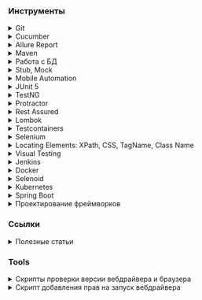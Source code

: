 ### Инструменты

<details Git><summary>Git</summary>

* [Git Book (Eng/Rus)][git_book]
* [Git tutorial (Eng)][gittutorial_eng]
* [Git Immersion курс с лабораторными работами (Eng)][gitimmersion]
* [Git How To интерактивный тур (Eng/Rus)][githowto]
* [Wiki Git (Eng)][git_wiki]
* [Документация от Atlassian (Eng)][git_atlassian]
* [Визуализация команд Git][visualizing_git_concepts]
* [Виртуальный тренажер № 1][trainer_1]
* [Виртуальный тренажер № 2][trainer_2]

[git_book]: https://git-scm.com/book/ru/v2
[gittutorial_eng]: https://git-scm.com/docs/gittutorial
[gitimmersion]: https://gitimmersion.com/index.html
[githowto]: https://githowto.com/ru
[git_wiki]: https://git.wiki.kernel.org/index.php/Main_Page
[git_atlassian]: https://www.atlassian.com/git
[visualizing_git_concepts]: https://onlywei.github.io/explain-git-with-d3/
[trainer_1]: https://learngitbranching.js.org/
[trainer_2]: https://git-school.github.io/visualizing-git/

</details>


<details Cucumber><summary>Cucumber</summary>

* [Официальная документация][cucumber_docs]
* [Руководство: Cucumber + Java][habr_332754]
* [Cucumber 3 + Java][habr_422651]

[cucumber_docs]: https://cucumber.io/docs
[habr_332754]: https://habr.com/ru/post/332754/
[habr_422651]: https://habr.com/ru/post/422651/

</details>


<details Allure Report><summary>Allure Report</summary>

* [Официальная документация][allure_docs]
* [Allure-framework. Часть 1][habr_358836]
* [Allure-Framework. Работа с кодом][habr_359302]
* [Allure Report and JUnit 5 Complete Guide][swtestacademy_allure_report_junit]
* [Allure Report Selenium and TestNG Tutorial][swtestacademy_allure_report_testng]
* [Запускаем кроссбраузерные UI test с Cucumber и Selenoid в Gitlab CI c Allure отчетом][habr_480940]

[allure_docs]: https://docs.qameta.io/allure/
[habr_358836]: https://habr.com/ru/company/sberbank/blog/358836/
[habr_359302]: https://habr.com/ru/company/sberbank/blog/359302/
[swtestacademy_allure_report_junit]: https://www.swtestacademy.com/allure-report-junit/
[swtestacademy_allure_report_testng]: https://www.swtestacademy.com/allure-report-testng/

</details>


<details Maven><summary>Maven</summary>

* [Официальная документация][maven_docs]
* [Фреймворк Apache Maven][maven_framework]
* [Maven плагины для сборки проекта][maven_plugins]

[maven_docs]: https://maven.apache.org/guides/getting-started/maven-in-five-minutes.html
[maven_framework]: https://java-online.ru/maven-pom.xhtml
[maven_plugins]: https://java-online.ru/maven-plugins.xhtml

</details>


<details Работа с БД><summary>Работа с БД</summary>

* [JDBC - Java DataBase Connectivity][java_online_jdbc]
* [SQL Structured Query Language][java_online_sql]

[java_online_jdbc]: https://java-online.ru/jdbc.xhtml
[java_online_sql]: https://java-online.ru/sql.xhtml

</details>


<details Stub, Mock><summary>Stub, Mock</summary>

* [Mockito - официальный сайт][mockito_site]
* [WireMock - официальный сайт][wiremock_site]
* [WireMock – швейцарский нож в арсенале тестировщика. Часть 1][habr_679276]
* [WireMock – швейцарский нож в арсенале тестировщика. Часть 2][habr_679330]
* [How to Create a Standalone Wiremock Stub Server][swtestacademy_wiremock]
* [WireMock JUnit 5 and Rest-Assured Example][swtestacademy_wiremock_junit]

[mockito_site]: https://site.mockito.org/
[wiremock_site]: https://wiremock.org/
[habr_679276]: https://habr.com/ru/company/rostelecom/blog/679276/
[habr_679330]: https://habr.com/ru/company/rostelecom/blog/679330/
[swtestacademy_wiremock]: https://www.swtestacademy.com/standalone-wiremock-stub-server-creation/
[swtestacademy_wiremock_junit]: https://www.swtestacademy.com/wiremock-junit-5-rest-assured/

</details>


<details Mobile Automation><summary>Mobile Automation</summary>

* [Appium Tutorials][swtestacademy_appium] - список обучающих статей на тему работы с библиотекой Appium
* [Mobile Automation][swtestacademy_mobile_automation] - список обучающих статей на тему автоматизации мобильных устройств

[swtestacademy_appium]: https://www.swtestacademy.com/category/test-automation/mobile-automation/appium/
[swtestacademy_mobile_automation]: https://www.swtestacademy.com/category/test-automation/mobile-automation/

</details>


<details JUnit 5><summary>JUnit 5</summary>

* [Официальная документация][junit5_docs]
* [JUnit 5 Extensions][swtestacademy_junit5_extensions]
* [JUnit 5 Annotations][swtestacademy_junit5_annotations]
* [JUnit 5 Architecture][swtestacademy_junit5_architecture]
* [JUnit 5 How to Repeat Failed Test][swtestacademy_junit5_repeat_failed_test]
* [JUnit 5 Parallel Test Execution][swtestacademy_junit5_parallel_execution]
* [JUnit Testing Tutorial: A Comprehensive Guide With Examples and Best Practices][lambdatest_junit_tutorial]

[junit5_docs]: https://junit.org/junit5/docs/current/user-guide/
[swtestacademy_junit5_extensions]: https://www.swtestacademy.com/junit-5-extensions/
[swtestacademy_junit5_annotations]: https://www.swtestacademy.com/junit-5-annotations/
[swtestacademy_junit5_architecture]: https://www.swtestacademy.com/junit-5-architecture/
[swtestacademy_junit5_repeat_failed_test]: https://www.swtestacademy.com/junit-5-how-to-repeat-failed-test/
[swtestacademy_junit5_parallel_execution]: https://www.swtestacademy.com/junit5-parallel-test-execution/
[lambdatest_junit_tutorial]: https://www.lambdatest.com/learning-hub/junit-tutorial

</details>


<details TestNG><summary>TestNG</summary>

* [Selenium TestNG Tutorial: A Comprehensive Guide, with Examples & Best Practices][lambdatest_testng] - ряд статей по разработке фреймворка AT на TestNG

[lambdatest_testng]: https://www.lambdatest.com/learning-hub/testng

</details>


<details Protractor><summary>Protractor</summary>

* [Selenium Protractor Tutorial: A Comprehensive Guide With Examples and Best Practices][lambdatest_protractor] - ряд статей по разработке фреймворка AT с использованием Protractor

[lambdatest_protractor]: https://www.lambdatest.com/learning-hub/protractor

</details>


<details Rest Assured><summary>Rest Assured</summary>

* [Rest Assured Tutorial Learn API Testing Step by Step][swtestacademy_rest_assured]
* [JSON Schema Validation with REST-assured][baeldung_rest_assured_json_schema]

[swtestacademy_rest_assured]: https://www.swtestacademy.com/rest-assured-tutorial-api-testing/
[baeldung_rest_assured_json_schema]: https://www.baeldung.com/rest-assured-json-schema

</details>


<details Lombok><summary>Lombok</summary>

* [Project Lombok][projectlombok]

[projectlombok]: https://projectlombok.org/features/

</details>


<details Testcontainers><summary>Testcontainers</summary>

* [Couchbase Testcontainers in Spring Boot Tests with JUnit 5][swtestacademy_testcontainers]

[swtestacademy_testcontainers]: https://www.swtestacademy.com/couchbase-testcontainers-in-spring-boot-tests-with-junit-5/

</details>


<details Selenium><summary>Selenium</summary>

* [Официальная документация][selenium_docs]
* JavaScriptExecutor
  * [JavaScript and Selenium JavaScriptExecutor][toolsqa_javascriptexecutor]
  * [JavaScript Error Handling with Javascriptexecutor in Selenium][swtestacademy_javascript_error_handling]
  * [JavascriptExecutor in Selenium Complete Guide][swtestacademy_javascriptexecutor_in_selenium]
  * [Scroll Web elements and Web page Selenium WebDriver using Javascript][toolsqa_scroll_element]
  * [JavaScript Execution with Selenium][packt_javascript_execution]
  * [jQuery injection for Selenium Automation tests][medium_jquery_injection]
* Waits
  * [How to use implicit and explicit waits in Selenium][implicit_and_explicit_waits]
  * [Selenium Wait Tutorial with All Strategies][swtestacademy_selenium_wait]
  * [Advance Webdriver Waits][toolsqa_advance_waits]
  * [Selenium Waits Commands][toolsqa_selenium_wait]
* Grid
  * [Selenium Grid version 4 Tutorial – Standalone][swtestacademy_grid_standalone]
  * [Selenium Grid 4 Tutorial For Distributed Testing][lambdatest_selenium_grid4]
  * [Selenium Grid on Mac OS][selenium_grid_mac]
  * [Selenium Grid on Windows][selenium_grid_win]
  * [Extend Selenium Grid in Test Automation Projects][swtestacademy_extend_grid]
  * [Extend Selenium Grid Video Recording Capability][swtestacademy_grid_video_recording]
  * [Parallel Testing without Selenium Grid (On your Local PC)][swtestacademy_local_parallel_testing]
  * [Selenium Parallel Tests Using Selenium Grid and JUnit | Selenium-15][swtestacademy_parallel_tests]
  * [Selenium Grid – How to Easily Setup a Hub and Node][toolsqa_selenium_grid_hub_and_node]
  * [Selenium Grid][toolsqa_selenium_grid]
* Files
  * [How to Download a File in Selenium Webdriver?][swtestacademy_download_file]
  * [Upload a File by Using Robot Class][swtestacademy_upload_file]
* Cookies
  * [Selenium Cookies | All Details with Examples][swtestacademy_selenium_cookies]
  * [How to Bypass Login Step in Selenium Webdriver][swtestacademy_bypass_login]
* Selenium 4
  * [Selenium 4 – Chrome Dev Tools Samples][swtestacademy_chrome_dev_tools]
  * [Selenium 4 – Sample Codes for New Features][swtestacademy_selenium4_new_features]
  * [Selenium 4 Relative Locators | Friendly Locators][swtestacademy_relative_locators]
  * [How To Upgrade From Selenium 3 To Selenium 4?][lambdatest_selenium3_selenium4]
  * [What Is New In Selenium 4 And What Is Deprecated In It?][lambdatest_new_selenium4]
  * [How Selenium 4 Relative Locator Can Change The Way You Test?][lambdatest_relative_locator]
* iFrames
  * [Selenium iFrame Handling – The Complete Guide][swtestacademy_selenium_iframe]
  * [iFrames in Selenium WebDriver][toolsqa_handle_iframes]
  * [Handling Iframes using Selenium WebDriver][toolsqa_handling_iframes]
* Alerts
  * [Alert in Selenium – All Methods with Examples][swtestacademy_alert_selenium]
  * [PopUps and Alerts in Selenium][toolsqa_alerts]
* Window Handling
  * [Window Handling in Selenium with All Examples][swtestacademy_window_handling]
  * [How to handle multiple windows in Selenium?][toolsqa_window_handle]
* Ajax
  * [Selenium Webdriver wait for JavaScript JQuery and Angular][swtestacademy_selenium_wait_ajax]
  * [Handle Ajax call Using JavaScriptExecutor in Selenium?][toolsqa_handle_ajax_call]
* Action class
  * [Actions Class in Selenium][toolsqa_actions_class]
  * [Keyboard Events in Selenium Actions Class][toolsqa_keyboard_events]
  * [Mouse Hover action in Selenium][toolsqa_mouse_hover]
  * [ToolTip in Selenium][toolsqa_tooltip]
  * [Drag and Drop in Selenium][toolsqa_drag_and_drop]
  * [Right Click and Double Click in Selenium][toolsqa_right_double_click]
* Robot class
  * [Robot Class in Java - An Introduction][toolsqa_robot_class]
  * [Robot Class Mouse Events][toolsqa_robot_mouse]
  * [Robot Class Keyboard Events][toolsqa_robot_keyboard]
* Find broken Links
   * [Find Broken URLs using Selenium with Multiple Threads][swtestacademy_find_broken_urls]
   * [Find Broken Links in Selenium][toolsqa_find_broken_links]
* Extensions
  * [USING GOOGLE CHROME EXTENSIONS WITH SELENIUM][intoli_chrome_extensions]
* Other  
  * [Custom Firefox Profile for Selenium][toolsqa_custom_firefox_profile]
  * [How to Change User Agent In Selenium Webdriver][swtestacademy_change_user_agent]
  * [Selenium WebDriver Event Listener][toolsqa_event_listener]
  * [@CacheLookup in PageObjectModel][toolsqa_cachelookup]
  * [How to Select a Date from DatePicker in Selenium][swtestacademy_datepicker]
  * [BrowserMobProxy in Selenium – Record Network Activities][swtestacademy_browsermobproxy]
  * [Localization Testing using Selenium Webdriver (Basic Tips)][swtestacademy_localization_testing]
  * [Read Configurations from a Property File in Selenium][swtestacademy_read_property]
  * [How to Take a Screenshot in Selenium | 4 Different Techniques][swtestacademy_screenshot]
  * [Handle SSL Certificate in Selenium][toolsqa_ssl_certificate]
  * [Selenium Headless Browser Testing][toolsqa_headless_browser]

[medium_jquery_injection]: https://medium.com/virtualmind-io/jquery-injection-for-selenium-automation-tests-f6121ea57993
[packt_javascript_execution]: https://www.packt.com/javascript-execution-selenium/
[lambdatest_selenium_grid4]: https://www.lambdatest.com/blog/selenium-grid-4-tutorial-for-distributed-testing/
[lambdatest_relative_locator]: https://www.lambdatest.com/blog/selenium-4-relative-locator/
[lambdatest_new_selenium4]: https://www.lambdatest.com/blog/what-is-deprecated-in-selenium4/
[lambdatest_selenium3_selenium4]: https://www.lambdatest.com/blog/upgrade-from-selenium3-to-selenium4/
[toolsqa_selenium_grid]: https://www.toolsqa.com/selenium-webdriver/selenium-grid/
[toolsqa_selenium_grid_hub_and_node]: https://www.toolsqa.com/selenium-webdriver/selenium-grid-how-to-easily-setup-a-hub-and-node/
[toolsqa_headless_browser]: https://www.toolsqa.com/selenium-webdriver/selenium-headless-browser-testing/
[toolsqa_ssl_certificate]: https://www.toolsqa.com/selenium-webdriver/ssl-certificate-in-selenium/
[toolsqa_find_broken_links]: https://www.toolsqa.com/selenium-webdriver/find-broken-links-in-selenium/
[toolsqa_robot_keyboard]: https://www.toolsqa.com/selenium-webdriver/robot-class-keyboard-events/
[toolsqa_robot_mouse]: https://www.toolsqa.com/selenium-webdriver/robot-class-mouse-events/
[toolsqa_robot_class]: https://www.toolsqa.com/selenium-webdriver/robot-class/
[toolsqa_right_double_click]: https://www.toolsqa.com/selenium-webdriver/right-click-and-double-click-in-selenium/
[toolsqa_drag_and_drop]: https://www.toolsqa.com/selenium-webdriver/drag-and-drop-in-selenium/
[toolsqa_tooltip]: https://www.toolsqa.com/selenium-webdriver/tooltip-in-selenium/
[toolsqa_actions_class]: https://www.toolsqa.com/selenium-webdriver/actions-class-in-selenium/
[toolsqa_mouse_hover]: https://www.toolsqa.com/selenium-webdriver/mouse-hover-action/
[toolsqa_keyboard_events]: https://www.toolsqa.com/selenium-webdriver/keyboard-events-in-selenium/
[toolsqa_selenium_wait]: https://www.toolsqa.com/selenium-webdriver/selenium-wait-commands-implicit-explicit-and-fluent-wait/
[toolsqa_advance_waits]: https://www.toolsqa.com/selenium-webdriver/advance-webdriver-waits/
[toolsqa_handle_ajax_call]: https://www.toolsqa.com/selenium-cucumber-framework/handle-ajax-call-using-javascriptexecutor-in-selenium/
[toolsqa_window_handle]: https://www.toolsqa.com/selenium-webdriver/window-handle-in-selenium/
[toolsqa_alerts]: https://www.toolsqa.com/selenium-webdriver/alerts-in-selenium/
[toolsqa_handling_iframes]: https://www.toolsqa.com/selenium-webdriver/handling-iframes-using-selenium-webdriver/
[toolsqa_handle_iframes]: https://www.toolsqa.com/selenium-webdriver/handle-iframes-in-selenium/
[selenium_docs]: https://www.selenium.dev/documentation/webdriver/
[implicit_and_explicit_waits]: https://itnext.io/how-to-using-implicit-and-explicit-waits-in-selenium-d1ba53de5e15
[toolsqa_javascriptexecutor]: https://www.toolsqa.com/selenium-webdriver/javascript-and-selenium-javascriptexecutor/
[toolsqa_scroll_element]: https://www.toolsqa.com/selenium-webdriver/scroll-element-view-selenium-javascript/
[toolsqa_custom_firefox_profile]: https://www.toolsqa.com/selenium-webdriver/custom-firefox-profile/
[toolsqa_event_listener]: https://www.toolsqa.com/selenium-webdriver/event-listener/
[toolsqa_cachelookup]: https://www.toolsqa.com/selenium-webdriver/cachelookup-in-pageobjectmodel/
[swtestacademy_chrome_dev_tools]: https://www.swtestacademy.com/selenium-4-chrome-dev-tools-samples/
[swtestacademy_selenium4_new_features]: https://www.swtestacademy.com/selenium-4-sample-codes-for-new-features/
[swtestacademy_grid_standalone]: https://www.swtestacademy.com/selenium-4-grid-standalone-tutorial/
[swtestacademy_relative_locators]: https://www.swtestacademy.com/selenium-relative-locators/
[swtestacademy_datepicker]: https://www.swtestacademy.com/datepicker-using-selenium/
[selenium_grid_mac]: https://www.swtestacademy.com/selenium-grid-on-mac/
[selenium_grid_win]: https://www.swtestacademy.com/selenium-grid/
[swtestacademy_extend_grid]: https://www.swtestacademy.com/extend-selenium-grid/
[swtestacademy_browsermobproxy]: https://www.swtestacademy.com/browsermobproxy-in-selenium/
[swtestacademy_download_file]: https://www.swtestacademy.com/how-to-download-file-in-selenium/
[swtestacademy_upload_file]: https://www.swtestacademy.com/upload-file-using-robot-class/
[swtestacademy_localization_testing]: https://www.swtestacademy.com/localization-testing-using-selenium-webdriver/
[swtestacademy_bypass_login]: https://www.swtestacademy.com/bypass-login-in-selenium-webdriver/
[swtestacademy_read_property]: https://www.swtestacademy.com/read-configurations-property-file-selenium/
[swtestacademy_grid_video_recording]: https://www.swtestacademy.com/selenium-grid-video-recording-capability/
[swtestacademy_javascript_error_handling]: https://www.swtestacademy.com/javascript-error-handling-javascriptexecutor/
[swtestacademy_screenshot]: https://www.swtestacademy.com/screenshot-selenium-webdriver/
[swtestacademy_find_broken_urls]: https://www.swtestacademy.com/find-broken-urls-using-selenium/
[swtestacademy_local_parallel_testing]: https://www.swtestacademy.com/local-parallel-testing-selenium/
[swtestacademy_selenium_wait_ajax]: https://www.swtestacademy.com/selenium-wait-javascript-angular-ajax/
[swtestacademy_change_user_agent]: https://www.swtestacademy.com/change-user-agent-selenium-webdriver/
[swtestacademy_parallel_tests]: https://www.swtestacademy.com/selenium-parallel-tests-grid-junit/
[swtestacademy_javascriptexecutor_in_selenium]: https://www.swtestacademy.com/javascriptexecutor-in-selenium/
[swtestacademy_selenium_cookies]: https://www.swtestacademy.com/selenium-cookies/
[swtestacademy_selenium_wait]: https://www.swtestacademy.com/selenium-wait/
[swtestacademy_window_handling]: https://www.swtestacademy.com/window-handling-in-selenium/
[swtestacademy_selenium_iframe]: https://www.swtestacademy.com/selenium-iframe/
[swtestacademy_alert_selenium]: https://www.swtestacademy.com/alert-in-selenium/
[intoli_chrome_extensions]: https://intoli.com/blog/chrome-extensions-with-selenium/

</details>


<details XPath><summary>Locating Elements: XPath, CSS, TagName, Class Name</summary>

* [Write Effective XPaths (Eng)][write_effective_xpaths]
* [XPath в примерах][xpath_tutorial]
* [Complete Guide For Using XPath In Selenium With Examples][lambdatest_xpath_examples]
* [Xpath in Selenium with All Tactics and Examples (Eng)][swtestacademy_xpath]
* [CSS Selectors in Selenium 17 Tactics and Examples][swtestacademy_css_selectors]
* [How Pro-Testers Use CSS Selectors In Selenium Automation Scripts?][lambdatest_css_selectors]
* [Locating Elements by TagName In Selenium][lambdatest_tagname]
* [Selenium Java Tutorial – Class Name Locator In Selenium][lambdatest_class_name]

[write_effective_xpaths]: https://www.toolsqa.com/selenium-webdriver/write-effective-xpaths/
[xpath_tutorial]: http://zvon.org/xxl/XPathTutorial/Output_rus/
[swtestacademy_xpath]: https://www.swtestacademy.com/xpath-selenium/
[lambdatest_xpath_examples]: https://www.lambdatest.com/blog/complete-guide-for-using-xpath-in-selenium-with-examples/
[swtestacademy_css_selectors]: https://www.swtestacademy.com/css-selenium/
[lambdatest_css_selectors]: https://www.lambdatest.com/blog/how-pro-testers-use-css-selectors-in-selenium-automation-scripts/
[lambdatest_tagname]: https://www.lambdatest.com/blog/locating-elements-by-tagname-in-selenium/
[lambdatest_class_name]: https://www.lambdatest.com/blog/selenium-java-tutorial-class-name-locator-in-selenium/

</details>


<details Visual Testing><summary>Visual Testing</summary>

* [Automated Visual Testing using aShot and Selenium Web driver][techblog_ashot]
* [Ocular - средство для визуальной валидации с Selenium WebDriver][qaat_vizualno_validacii]
* [Ocular - репозиторий на GitHub][github_ocular]

[techblog_ashot]: https://techblog.dotdash.com/automated-visual-testing-using-ashot-and-selenium-webdriver-e1da268b74c8
[qaat_vizualno_validacii]: https://qaat.ru/ocular-sredstvo-dlya-vizualno-validacii-dlya-selenium-webdriver/
[github_ocular]: https://github.com/vinsguru/ocular

</details>


<details Jenkins><summary>Jenkins</summary>

* В автоматизации тестирования
  * [How to Integrate Jenkins with Selenium, JAVA, and Maven][swtestacademy_jenkins_selenium_java_maven]
  * [Running Selenium Tests in Jenkins][lambdatest_jenkins_with_selenium]
  * [How To Integrate Jenkins & Maven With Selenium?][lambdatest_selenium_maven_jenkins]
  * [Три способа поднять Jenkins CI для ваших автотестов][jenkins_with_avtotests]
* Инструкции по установке и настройке
  * [Parametrized Jenkins Job Creation][swtestacademy_parametrized_jenkins_job]
  * [Jenkins Git Integration on Ubuntu][swtestacademy_jenkins_git_ubuntu]
  * [What Is Jenkins Used For?][lambdatest_what_is_jenkins] - обширная статья с описанием принципа работы, порядка установке и настройки Jenkins
  * [Best Jenkins Pipeline Tutorial For Beginners [Examples]][lambdatest_jenkins_pipeline_tutorial]
  * [How To Create Jenkins Multibranch Pipeline][lambdatest_jenkins_multibranch_pipeline]
  * [Are You Following These Jenkins Best Practices?][lambdatest_jenkins_best_practices]
  * [Configuring CI/CD on Kubernetes with Jenkins][Kubernetes_with_jenkins]
* Вспомогательные утилиты и плагины
  * [Crontab Generator][crontab_generator] - генератор времени для периодического запуска Build'ов в Jenkins

[jenkins_with_avtotests]: https://automation-remarks.com/tri-sposoba-podniat-jenkins-ci-dlia-vashikh-avtotiestov/
[swtestacademy_parametrized_jenkins_job]: https://www.swtestacademy.com/parametrized-jenkins-job/
[swtestacademy_jenkins_selenium_java_maven]: https://www.swtestacademy.com/jenkins-selenium-java-maven/
[swtestacademy_jenkins_git_ubuntu]: https://www.swtestacademy.com/jenkins-git-integration-ubuntu/
[lambdatest_what_is_jenkins]: https://www.lambdatest.com/blog/what-is-jenkins/
[lambdatest_jenkins_pipeline_tutorial]: https://www.lambdatest.com/blog/jenkins-pipeline-tutorial/
[lambdatest_jenkins_with_selenium]: https://www.lambdatest.com/blog/jenkins-integration-with-selenium-webdriver/
[lambdatest_selenium_maven_jenkins]: https://www.lambdatest.com/blog/selenium-maven-jenkins-integration/
[lambdatest_jenkins_multibranch_pipeline]: https://www.lambdatest.com/blog/how-to-create-jenkins-multibranch-pipeline/
[lambdatest_jenkins_best_practices]: https://www.lambdatest.com/blog/jenkins-best-practices/
[crontab_generator]: https://crontab-generator.org/

</details>


<details Docker><summary>Docker</summary>

* Для автоматизации тестирования
  * [Docker Selenium Tutorial for Parallel Testing on Selenium Grid (Eng)][swtestacademy_docker_selenium_tutorial]
  * [Selenoid Tutorial | Docker-Selenium Alternative for Parallel Testing (Eng)][swtestacademy_selenoid_tutorial]
* Инструкции по установке и настройке
  * [Шпаргалка с командами Docker][habr_336654]
  * [Play with Docker — онлайн-сервис для практического знакомства с Docker][habr_334470]
  * [Play with Docker][play_with_docker]
  * [Почему вам не нужен sshd в Docker-контейнере][habr_237737]
  * [Недостающее введение в контейнеризацию][habr_541288]
  * [Podman и Buildah для пользователей Docker][habr_467105]
  * [Руководство по Docker Compose для начинающих][habr_450312]
  * [CRI-O — альтернатива Docker для запуска контейнеров в Kubernetes][habr_340010]
  * [Как собирать проекты в Jenkins, если нужно много разных окружений][habr_481466]
  * [Изучаем Docker, часть 1: основы][habr_438796]
  * [Изучаем Docker, часть 2: термины и концепции][habr_439978]
  * [Изучаем Docker, часть 3: файлы Dockerfile][habr_439980]
  * [Изучаем Docker, часть 4: уменьшение размеров образов и ускорение их сборки][habr_440658]
  * [Изучаем Docker, часть 5: команды][habr_440660]
  * [Изучаем Docker, часть 6: работа с данными][habr_441574]
  * [Установка и использование Docker в Ubuntu 20.04][digitalocean_install_docker]

[habr_481466]: https://habr.com/ru/post/481466/
[habr_340010]: https://habr.com/ru/company/flant/blog/340010/
[swtestacademy_docker_selenium_tutorial]: https://www.swtestacademy.com/docker-selenium-tutorial/
[habr_336654]: https://habr.com/ru/company/flant/blog/336654/
[habr_334470]: https://habr.com/ru/company/flant/blog/334470/
[play_with_docker]: https://labs.play-with-docker.com/
[habr_237737]: https://habr.com/ru/company/infopulse/blog/237737/
[habr_541288]: https://habr.com/ru/post/541288/
[habr_467105]: https://habr.com/ru/company/redhatrussia/blog/467105/
[habr_450312]: https://habr.com/ru/company/ruvds/blog/450312/
[habr_438796]: https://habr.com/ru/company/ruvds/blog/438796/
[habr_439978]: https://habr.com/ru/company/ruvds/blog/439978/
[habr_439980]: https://habr.com/ru/company/ruvds/blog/439980/
[habr_440658]: https://habr.com/ru/company/ruvds/blog/440658/
[habr_440660]: https://habr.com/ru/company/ruvds/blog/440660/
[habr_441574]: https://habr.com/ru/company/ruvds/blog/441574/
[digitalocean_install_docker]: https://www.digitalocean.com/community/tutorials/how-to-install-and-use-docker-on-ubuntu-20-04-ru

</details>


<details Selenoid><summary>Selenoid</summary>

* [Официальная документация][selenoid_docs]
* [Selenoid Tutorial | Docker-Selenium Alternative for Parallel Testing (Eng)][swtestacademy_selenoid_tutorial]
* [Selenoid on Google Cloud (Eng)][swtestacademy_selenoid_google_cloud]
* [Selenoid — сотни параллельных UI-тестов легко и быстро][habr_493626]
* [Поднимаем Selenium в Docker за 2 минуты][4te_selenium_docker]
* [Configuration Manager][aerokube_cm] - менеджер настройки Selenoid
* [Browser Images][aerokube_browser_images] - хранилище образов
* [Запускаем кроссбраузерные UI test с Cucumber и Selenoid в Gitlab CI c Allure отчетом][habr_480940]

[selenoid_docs]: https://aerokube.com/selenoid/latest/
[swtestacademy_selenoid_tutorial]: https://www.swtestacademy.com/selenoid-tutorial/
[swtestacademy_selenoid_google_cloud]: https://www.swtestacademy.com/selenoid-on-google-cloud/
[habr_493626]: https://habr.com/ru/post/493626/
[4te_selenium_docker]: https://4te.me/post/selenium-docker/
[aerokube_cm]: https://aerokube.com/cm/latest/
[aerokube_browser_images]: https://aerokube.com/images/latest/
[habr_480940]: https://habr.com/ru/post/480940/

</details>


<details Kubernetes><summary>Kubernetes</summary>

* Инструкции по установке и настройке
  * [Selenium and Kubernetes for Scalable Parallel Automated Tests][swtestacademy_kubernetes_parallel]
* Для автоматизации тестирования
  * [Руководство по Kubernetes, часть 1: приложения, микросервисы и контейнеры][habr_438982]
  * [Руководство по Kubernetes, часть 2: создание кластера и работа с ним][habr_438984]
  * [Configuring CI/CD on Kubernetes with Jenkins][Kubernetes_with_jenkins]

[Kubernetes_with_jenkins]: https://medium.com/containerum/configuring-ci-cd-on-kubernetes-with-jenkins-89eab7234270
[habr_438982]: https://habr.com/ru/company/ruvds/blog/438982/
[habr_438984]: https://habr.com/ru/company/ruvds/blog/438984/
[swtestacademy_kubernetes_parallel]: https://www.swtestacademy.com/selenium-kubernetes-scalable-parallel-tests/

</details>


<details Spring Boot><summary>Spring Boot</summary>

* [Selenium Spring Boot Cucumber Junit 5 Test Automation Project (Eng)][swtestacademy_spring_boot]

[swtestacademy_spring_boot]: https://www.swtestacademy.com/selenium-spring-boot-cucumber-junit5-project/

</details>


<details Проектирование фреймворков><summary>Проектирование фреймворков</summary>

* [Selenium Automation Hybrid Framework (Data Driven & Modular Driven)][toolsqa_hybrid_framework]
* [Data Driven Framework (Apache POI – Excel)][toolsqa_data_driven_framework]
* [Keyword Driven Framework - Introduction][toolsqa_keyword_driven_framework]
* [Most Popular Test Automation Frameworks With Pros And Cons Of Each][softwaretestinghelp_test_automation_frameworks]

[toolsqa_hybrid_framework]: https://www.toolsqa.com/selenium-webdriver/selenium-automation-hybrid-framework/
[toolsqa_data_driven_framework]: https://www.toolsqa.com/selenium-webdriver/data-driven-framework/
[toolsqa_keyword_driven_framework]: https://www.toolsqa.com/selenium-webdriver/keyword-driven-framework/introduction/
[softwaretestinghelp_test_automation_frameworks]: https://www.softwaretestinghelp.com/test-automation-frameworks-selenium-tutorial-20/

</details>


### Ссылки

<details Курсы><summary>Полезные статьи</summary>

* [Flaky-тесты: Откуда ноги растут. Опыт Uber][habr_565806]
* [Пожалуй, лучшая архитектура для UI тестов][habr_523802]
* [Автоматизируй это! Как мы улучшали интеграционное тестирование][habr_458690]
* [Советы и рекомендации по развёртыванию процесса автоматизация тестирования с нуля][habr_275171]
* [Пишем систему автоматизированных тестов "с нуля"][automation_from_scratch]
* [Автоматизация тестирования на максималках. Доклад Яндекса][habr_506094]
* [Автоматизация тестирования в микросервисной архитектуре][habr_509280]
* [Ядро автоматизации тестирования в микросервисной архитектуре][habr_333644]
* [Если у вас нет собаки…][habr_350238]
* [Automation Testing Tutorial: A Comprehensive Guide With Examples and Best Practices][lambdatest_automation_testing]

[habr_565806]: https://habr.com/ru/post/565806/
[habr_523802]: https://habr.com/ru/company/protei/blog/523802/
[habr_458690]: https://habr.com/ru/company/yoomoney/blog/458690/
[habr_275171]: https://habr.com/ru/post/275171/
[automation_from_scratch]: http://www.protesting.ru/automation/practice/automation_from_scratch.html
[habr_506094]: https://habr.com/ru/company/yandex/blog/506094/
[habr_509280]: https://habr.com/ru/company/avito/blog/509280/
[habr_333644]: https://habr.com/ru/company/avito/blog/333644/
[habr_350238]: https://habr.com/ru/company/alfa/blog/350238/
[lambdatest_automation_testing]: https://www.lambdatest.com/learning-hub/automation-testing

</details>

### Tools

<details Скрипты проверки версии вебдрайвера и браузера><summary>Скрипты проверки версии вебдрайвера и браузера</summary>

* Для Windows в папке с вебдрайдером выполнить скрипт (Пути и имена файлов при необходимости подкорректировать)

```
set PATH_TO_CHROME="C:\Program Files\Google\Chrome\Application\"
set CHROMEDRIVER_NAME="chromedriver.exe"
set CURRENT_PATH=%~dp0

echo %CURRENT_PATH:~0,-1%
dir /B/AD %PATH_TO_CHROME%|findstr /R /C:"^[0-9].*\..*[0-9]$"
%CURRENT_PATH%%CHROMEDRIVER_NAME% --version
pause
```

* Для MacOs/Linux в папке с вебдрайдером выполнить скрипт (Пути и имена файлов при необходимости подкорректировать)

```
CHROMEDRIVER_NAME="chromedriver"
PATH_TO_GOOGLE_CHROME="/Applications/Google Chrome.app/Contents/MacOS/Google Chrome"
CURRENT_DIR="$( pwd; )";

echo "\n\n________________________________________"
echo "ChromeDriver Version:"
"$CURRENT_DIR/${CHROMEDRIVER_NAME}" --version
echo "\nGoogle Chrome Version:"
"${PATH_TO_GOOGLE_CHROME}" --version
echo "========================================\n\n"
```

</details>

<details Скрипт добавления прав на запуск вебдрайвера><summary>Скрипт добавления прав на запуск вебдрайвера</summary>

```
CHROMEDRIVER_NAME="chromedriver"
CURRENT_DIR="$( pwd; )";
chmod +x "$CURRENT_DIR/${CHROMEDRIVER_NAME}"
#xattr -r -d com.apple.quarantine "$CURRENT_DIR/${CHROMEDRIVER_NAME}"
```

</details>
